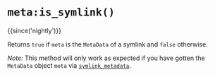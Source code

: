 # `meta:is_symlink()`

{{since('nightly')}}

Returns `true` if `meta` is the `MetaData` of a symlink and `false` otherwise.

*Note:* This method will only work as expected if you have gotten the `MetaData`
object `meta` via [`symlink_metadata`](../Path/symlink_metadata.md).
